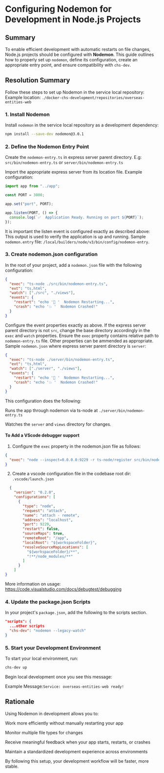 # Configuring Nodemon for Development in Node.js Projects

## Summary

To enable efficient development with automatic restarts on file changes, Node.js projects should be configured with **Nodemon**. This guide outlines how to properly set up `nodemon`, define its configuration, create an appropriate entry point, and ensure compatibility with `chs-dev`.

## Resolution Summary

Follow these steps to set up Nodemon in the service local repository:
Example location: `./docker-chs-development/repositories/overseas-entities-web`

### 1. Install Nodemon

Install `nodemon` in the service local repository as a development dependency:

```bash
npm install --save-dev nodemon@3.0.1

```

### 2. Define the Nodemon Entry Point

Create the `nodemon-entry.ts` in express server parent directory.
E.g: `src/bin/nodemon-entry.ts` or `server/bin/nodemon-entry.ts`

Import the appropriate express server from its location file.
Example configuration:

```ts
import app from "../app";

const PORT = 3000;

app.set("port", PORT);

app.listen(PORT, () => {
  console.log(`✅  Application Ready. Running on port ${PORT}`);
});

```
It is important the listen event is configured exactly as described above:
This output is used to verify the application is up and running.
Sample `nodemon.entry` file: `/local/builders/node/v3/bin/config/nodemon-entry`.


### 3. Create nodemon.json configuration
In the root of your project, add a `nodemon.json` file with the following configuration:

```json
{
  "exec": "ts-node ./src/bin/nodemon-entry.ts",
  "ext": "ts,html",
  "watch": ["./src", "./views"],
  "events": {
    "restart": "echo '🔄 '  Nodemon Restarting...",
    "crash": "echo '💥 '  Nodemon Crashed!"
  }
}

```
Configure the event properties exactly as above. If the express server parent
directory is not `src`, change the base directory accordingly in the `exec`
and `watch` properties. Ensure the `exec` property contains relative path to `nodemon-entry.ts` file.
Other properties can be ammended as appropriate.
Sample `nodemon.json` where express server parent directory is `server`:

```json
{
  "exec": "ts-node ./server/bin/nodemon-entry.ts",
  "ext": "ts,html",
  "watch": ["./server", "./views"],
  "events": {
    "restart": "echo '🔄 '  Nodemon Restarting...",
    "crash": "echo '💥 '  Nodemon Crashed!"
  }
}

```
This configuration does the following:

Runs the app through nodemon via ts-node at `./server/bin/nodemon-entry.ts`

Watches the `server` and `views` directory for changes.

#### To Add a VScode debugger support
1. Configure the `exec` property in the nodemon.json file as follows:

```json
{
  "exec": "node --inspect=0.0.0.0:9229 -r ts-node/register src/bin/nodemon-entry.ts",
}
```
2. Create a vscode configuration file in the codebase root dir: `.vscode/launch.json`

```json
  {
    "version": "0.2.0",
    "configurations": [
      {
        "type": "node",
        "request": "attach",
        "name": "attach - remote",
        "address": "localhost",
        "port": 9229,
        "restart": false,
        "sourceMaps": true,
        "remoteRoot": "/app",
        "localRoot": "${workspaceFolder}",
        "resolveSourceMapLocations": [
          "${workspaceFolder}/**",
          "!**/node_modules/**"
        ]
      }
    ]
}

```
More information on usage: https://code.visualstudio.com/docs/debugtest/debugging


### 4. Update the package.json Scripts

In your project's `package.json`, add the following to the scripts section.

```json
"scripts": {
  ...other scripts
  "chs-dev": "nodemon --legacy-watch"
}
```

### 5. Start your Development Environment

To start your local environment, run:

```bash
chs-dev up

```
Begin local development once you see this message:

Example Message:`Service: overseas-entities-web ready!`



## Rationale
Using Nodemon in development allows you to:

Work more efficiently without manually restarting your app

Monitor multiple file types for changes

Receive meaningful feedback when your app starts, restarts, or crashes

Maintain a standardized development experience across environments

By following this setup, your development workflow will be faster,
more stable.


